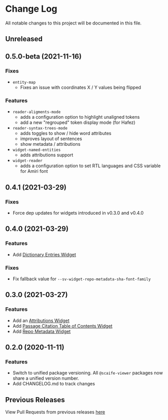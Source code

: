 # Change Log

All notable changes to this project will be documented in this file.

## Unreleased

## 0.5.0-beta (2021-11-16)

### Fixes
- `entity-map`
  - Fixes an issue with coordinates X / Y values being flipped

### Features

- `reader-aligments-mode`
  - adds a configuration option to highlight unaligned tokens
  - add a new "regrouped" token display mode (for Hafez)
- `reader-syntax-trees-mode`
  - adds toggles to show / hide word attributes
  - improves layout of sentences
  - show metadata / attributions
- `widget-named-entities`
  - adds attributions support
- `widget-reader`
  - adds a configuration option to set RTL languages and CSS variable for Amiri font


## 0.4.1 (2021-03-29)

### Fixes
- Force dep updates for widgets introduced in v0.3.0 and v0.4.0

## 0.4.0 (2021-03-29)

### Features
- Add [Dictionary Entries Widget](packages/widget-dictionary-entries)

### Fixes
- Fix fallback value for `--sv-widget-repo-metadata-sha-font-family`

## 0.3.0 (2021-03-27)

### Features

- Add an [Attributions Widget](/packages/widget-attributions)
- Add [Passage Citation Table of Contents Widget](packages/widget-passage-citation-toc)
- Add [Repo Metadata Widget](packages/widget-repo-metadata)

## 0.2.0 (2020-11-11)

### Features
- Switch to unified package versioning.  All `@scaife-viewer` packages now share a unified version number.
- Add CHANGELOG.md to track changes

## Previous Releases
View Pull Requests from previous releases [here](https://github.com/scaife-viewer/frontend/pulls?q=is%3Apr+is%3Aclosed+created%3A%3C2020-11-11)
